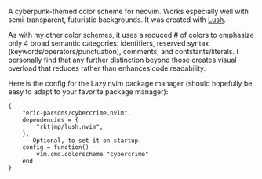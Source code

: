 A cyberpunk-themed color scheme for neovim. Works especially well with
semi-transparent, futuristic backgrounds. It was created with
[Lush](http://git.io/lush.nvim).

As with my other color schemes, it uses a reduced # of colors to emphasize only
4 broad semantic categories: identifiers, reserved syntax
(keywords/operators/punctuation), comments, and contstants/literals. I
personally find that any further distinction beyond those creates visual
overload that reduces rather than enhances code readability.

Here is the config for the Lazy.nvim package manager (should hopefully be easy
to adapt to your favorite package manager):

```
{
    "eric-parsons/cybercrime.nvim",
    dependencies = {
        "rktjmp/lush.nvim",
    },
    -- Optional, to set it on startup.
    config = function()
        vim.cmd.colorscheme "cybercrime"
    end
}
```

<!-- ![Screenshot 1](screenshots/cybercrime1.png) -->
<!-- ![Screenshot 2](screenshots/cybercrime2.png) -->
